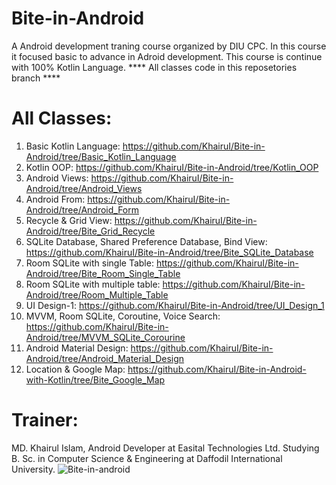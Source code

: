 # Bite-in-Android
A Android development traning course organized by DIU CPC. In this course it focused basic to advance in Adroid development. This course is continue with 100% Kotlin Language. **** All classes code in this reposetories branch ****

# All Classes:
1. Basic Kotlin Language: https://github.com/KhairuI/Bite-in-Android/tree/Basic_Kotlin_Language
2. Kotlin OOP: https://github.com/KhairuI/Bite-in-Android/tree/Kotlin_OOP
3. Android Views: https://github.com/KhairuI/Bite-in-Android/tree/Android_Views
4. Android From: https://github.com/KhairuI/Bite-in-Android/tree/Android_Form
5. Recycle & Grid View: https://github.com/KhairuI/Bite-in-Android/tree/Bite_Grid_Recycle
6. SQLite Database, Shared Preference Database, Bind View: https://github.com/KhairuI/Bite-in-Android/tree/Bite_SQLite_Database
7. Room SQLite with single Table: https://github.com/KhairuI/Bite-in-Android/tree/Bite_Room_Single_Table
8. Room SQLite with multiple table: https://github.com/KhairuI/Bite-in-Android/tree/Room_Multiple_Table
9. UI Design-1: https://github.com/KhairuI/Bite-in-Android/tree/UI_Design_1
10. MVVM, Room SQLite, Coroutine, Voice Search: https://github.com/KhairuI/Bite-in-Android/tree/MVVM_SQLite_Corourine
11. Android Material Design: https://github.com/KhairuI/Bite-in-Android/tree/Android_Material_Design
12. Location & Google Map: https://github.com/KhairuI/Bite-in-Android-with-Kotlin/tree/Bite_Google_Map
# Trainer:
MD. Khairul Islam, Android Developer at Easital Technologies Ltd. Studying B. Sc. in Computer Science & Engineering at Daffodil International University. 
![Bite-in-android](https://user-images.githubusercontent.com/48696824/111815784-437ce600-8906-11eb-983b-2fbefc4def3f.jpg)
